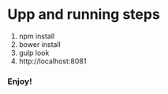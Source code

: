 
# Upp and running steps

1. npm install
2. bower install
3. gulp look
4. http://localhost:8081

### Enjoy!
